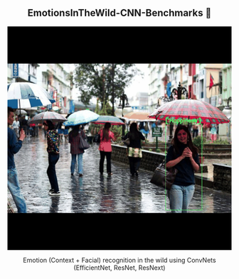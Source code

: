 <h2 align="center">EmotionsInTheWild-CNN-Benchmarks 👋</h2>


<div align="center">
<img hight="300" width="700" alt="GIF" align="center" src="data/demo_dataset.gif">
<p>Emotion (Context + Facial) recognition in the wild using ConvNets (EfficientNet, ResNet, ResNext)</p>
</div>

<br>

